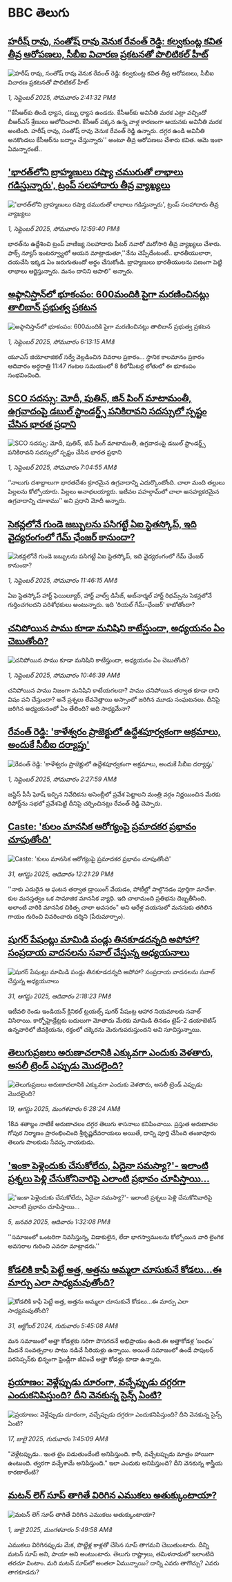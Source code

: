 # BBC తెలుగు## [హరీష్ రావు, సంతోష్ రావు వెనుక రేవంత్ రెడ్డి: కల్వకుంట్ల కవిత తీవ్ర ఆరోపణలు, సీబీఐ విచారణ ప్రకటనతో పొలిటికల్ హీట్](https://www.bbc.com/telugu/articles/cp89004j662o?at_medium=RSS&at_campaign=rss?at_campaign=githubrss)![హరీష్ రావు, సంతోష్ రావు వెనుక రేవంత్ రెడ్డి: కల్వకుంట్ల కవిత తీవ్ర ఆరోపణలు, సీబీఐ విచారణ ప్రకటనతో పొలిటికల్ హీట్](https://ichef.bbci.co.uk/ace/ws/240/cpsprodpb/1f32/live/de260820-873b-11f0-acd6-23d840edca4d.jpg)_1, సెప్టెంబర్ 2025, సోమవారం 2:41:32 PMకి_''కేసీఆర్‌కు తిండి ధ్యాస, డబ్బు ధ్యాస ఉండదు. కేసీఆర్‌కు అవినీతి మరక ఎట్లా వచ్చిందో బీఆర్ఎస్ శ్రేణులు ఆలోచించాలి. కేసీఆర్ పక్కన ఉన్న వాళ్ల కారణంగా ఆయనకు అవినీతి మరక అంటింది. హరీష్ రావు, సంతోష్ రావు వెనుక రేవంత్ రెడ్డి ఉన్నారు. దగ్గర ఉండి అవినీతి అనకొండలు కేసీఆర్‌ను బద్నాం చేస్తున్నారు'' అంటూ తీవ్ర ఆరోపణలు చేశారు కవిత. ఆమె ఇంకా ఏమన్నారంటే..## ['భారత్‌లోని బ్రాహ్మణులు రష్యా చమురుతో లాభాలు గడిస్తున్నారు', ట్రంప్ సలహాదారు తీవ్ర వ్యాఖ్యలు](https://www.bbc.com/telugu/articles/c7vl2pq3805o?at_medium=RSS&at_campaign=rss?at_campaign=githubrss)!['భారత్‌లోని బ్రాహ్మణులు రష్యా చమురుతో లాభాలు గడిస్తున్నారు', ట్రంప్ సలహాదారు తీవ్ర వ్యాఖ్యలు](https://ichef.bbci.co.uk/ace/ws/240/cpsprodpb/15c2/live/b3613820-8728-11f0-b391-6936825093bd.jpg)_1, సెప్టెంబర్ 2025, సోమవారం 12:59:40 PMకి_భారత్‌ను ఉద్దేశించి ట్రంప్ వాణిజ్య సలహాదారు పీటర్ నవారో మరోసారి తీవ్ర వ్యాఖ్యలు చేశారు. ఫాక్స్ న్యూస్ ఇంటర్వ్యూలో ఆయన మాట్లాడుతూ,''నేను చెప్పేదేంటంటే.. భారతీయులారా, దయచేసి ఇక్కడ ఏం జరుగుతుందో అర్థం చేసుకోండి. బ్రాహ్మణులు భారతీయులను పణంగా పెట్టి లాభాలు ఆర్జిస్తున్నారు. మనం దానిని ఆపాలి" అన్నారు.## [అఫ్గానిస్తాన్‌లో భూకంపం: 600మందికి పైగా మరణించినట్లు తాలిబాన్ ప్రభుత్వ ప్రకటన ](https://www.bbc.com/telugu/articles/c17n4yw9ggjo?at_medium=RSS&at_campaign=rss?at_campaign=githubrss)![అఫ్గానిస్తాన్‌లో భూకంపం: 600మందికి పైగా మరణించినట్లు తాలిబాన్ ప్రభుత్వ ప్రకటన ](https://ichef.bbci.co.uk/ace/ws/240/cpsprodpb/4f3f/live/24a00c20-86fa-11f0-b936-3914273c9c85.jpg)_1, సెప్టెంబర్ 2025, సోమవారం 6:13:15 AMకి_యూఎస్ జియోలాజికల్ సర్వే వెల్లడించిన వివరాల ప్రకారం... స్థానిక కాలమానం ప్రకారం ఆదివారం అర్ధరాత్రి 11:47 గంటల సమయంలో 8 కిలోమీటర్ల లోతులో ఈ భూకంపం సంభవించింది.## [SCO సదస్సు: మోదీ, పుతిన్, జిన్ పింగ్ మాటామంతీ, ఉగ్రవాదంపై డబుల్ స్టాండర్డ్స్ పనికిరావని సదస్సులో స్పష్టం చేసిన భారత ప్రధాని](https://www.bbc.com/telugu/articles/cx290jlln29o?at_medium=RSS&at_campaign=rss?at_campaign=githubrss)![SCO సదస్సు: మోదీ, పుతిన్, జిన్ పింగ్ మాటామంతీ, ఉగ్రవాదంపై డబుల్ స్టాండర్డ్స్ పనికిరావని సదస్సులో స్పష్టం చేసిన భారత ప్రధాని](https://ichef.bbci.co.uk/ace/ws/240/cpsprodpb/5b47/live/7f7f5fe0-86fc-11f0-be17-b59e82f44c37.jpg)_1, సెప్టెంబర్ 2025, సోమవారం 7:04:55 AMకి_‘‘నాలుగు దశాబ్దాలుగా భారతదేశం క్రూరమైన ఉగ్రవాదాన్ని ఎదుర్కొంటోంది. చాలా మంది తల్లులు పిల్లలను కోల్పోయారు. పిల్లలు అనాథలయ్యారు. ఇటీవల పహల్గామ్‌లో చాలా అసహ్యకరమైన ఉగ్రవాదాన్ని చూశాము’’ అని ప్రధాని మోదీ అన్నారు.## [సెకన్లలోనే గుండె జబ్బులను పసిగట్టే ఏఐ స్టెతస్కోప్, ఇది వైద్యరంగంలో గేమ్ ఛేంజర్ కానుందా?](https://www.bbc.com/telugu/articles/c80d8dpd8xmo?at_medium=RSS&at_campaign=rss?at_campaign=githubrss)![సెకన్లలోనే గుండె జబ్బులను పసిగట్టే ఏఐ స్టెతస్కోప్, ఇది వైద్యరంగంలో గేమ్ ఛేంజర్ కానుందా?](https://ichef.bbci.co.uk/ace/ws/240/cpsprodpb/9846/live/afa4d830-867f-11f0-b391-6936825093bd.jpg)_1, సెప్టెంబర్ 2025, సోమవారం 11:46:15 AMకి_ఏఐ స్టెతస్కోప్ హార్ట్ ఫెయిల్యూర్, హార్ట్ వాల్వ్ డిసీజ్, అబ్‌నార్మల్ హార్ట్ రిథమ్స్‌ను సెకన్లలోనే గుర్తించగలదని పరిశోధకులు అంటున్నారు. ఇది 'రియల్ గేమ్-ఛేంజర్' కాబోతోందా?## [చనిపోయిన పాము కూడా మనిషిని కాటేస్తుందా, అధ్యయనం ఏం చెబుతోంది?](https://www.bbc.com/telugu/articles/c86082nd2ggo?at_medium=RSS&at_campaign=rss?at_campaign=githubrss)![చనిపోయిన పాము కూడా మనిషిని కాటేస్తుందా, అధ్యయనం ఏం చెబుతోంది?](https://ichef.bbci.co.uk/ace/ws/240/cpsprodpb/09bb/live/fb093d60-86fd-11f0-b391-6936825093bd.jpg)_1, సెప్టెంబర్ 2025, సోమవారం 10:46:39 AMకి_చనిపోయిన పాము నిజంగా మనిషిని కాటేయగలదా? పాము చనిపోయిన తర్వాత కూడా దాని విషం పని చేస్తుందా? అనే ప్రశ్నలు  లేవనెత్తాయి అస్సాంలో జరిగిన మూడు సంఘటనలు. దీనిపై జరిగిన అధ్యయనంలో ఏం తేలింది? అది సాధ్యమేనా?## [రేవంత్ రెడ్డి: 'కాళేశ్వరం ప్రాజెక్టులో ఉద్దేశపూర్వకంగా అక్రమాలు, అందుకే సీబీఐ దర్యాప్తు'](https://www.bbc.com/telugu/articles/cz60dp3yneno?at_medium=RSS&at_campaign=rss?at_campaign=githubrss)![రేవంత్ రెడ్డి: 'కాళేశ్వరం ప్రాజెక్టులో ఉద్దేశపూర్వకంగా అక్రమాలు, అందుకే సీబీఐ దర్యాప్తు'](https://ichef.bbci.co.uk/ace/ws/240/cpsprodpb/bf4c/live/bf37b320-86d5-11f0-9cf6-cbf3e73ce2b9.jpg)_1, సెప్టెంబర్ 2025, సోమవారం 2:27:59 AMకి_జస్టిస్ పీసీ ఘోష్ ఇచ్చిన నివేదికను అసెంబ్లీలో ప్రవేశ పెట్టాలని మంత్రి వర్గం నిర్ణయించిన మేరకు రిపోర్ట్‌ను సభలో ప్రవేశపెట్టి దీనిపై చర్చించినట్లు రేవంత్ రెడ్డి చెప్పారు.## [Caste: 'కులం మానసిక ఆరోగ్యంపై ప్రమాదకర ప్రభావం చూపుతోంది'](https://www.bbc.com/telugu/articles/c1mp440l0deo?at_medium=RSS&at_campaign=rss?at_campaign=githubrss)![Caste: 'కులం మానసిక ఆరోగ్యంపై ప్రమాదకర ప్రభావం చూపుతోంది'](https://ichef.bbci.co.uk/ace/ws/240/cpsprodpb/1341/live/ec734c00-85d6-11f0-913d-513d3ce0c9e3.jpg)_31, ఆగస్టు 2025, ఆదివారం 12:21:29 PMకి_''నాకు ఎదురైన ఆ ఘటన తర్వాత డ్రాయింగ్ వేయడం, పోటీల్లో పాల్గొనడం పూర్తిగా మానేశా. కుల మనస్తత్వం ఒక సామాజిక మానసిక వ్యాధి. ఇది చాలామంది ప్రతిభను దెబ్బతీసింది. అలాంటి వారికి మానసిక చికిత్స చాలా అవసరం" అని ఆరేళ్ల వయసులో మనసుకు తగిలిన గాయం గురించి వివరించారు దర్శిని (పేరుమార్చాం).## [షుగర్ పేషంట్లు మామిడి పండ్లు తినకూడదన్నది అపోహా? సంప్రదాయ వాదనలను సవాల్ చేస్తున్న అధ్యయనాలు](https://www.bbc.com/telugu/articles/cn0rvpnq2dzo?at_medium=RSS&at_campaign=rss?at_campaign=githubrss)![షుగర్ పేషంట్లు మామిడి పండ్లు తినకూడదన్నది అపోహా? సంప్రదాయ వాదనలను సవాల్ చేస్తున్న అధ్యయనాలు](https://ichef.bbci.co.uk/ace/ws/240/cpsprodpb/71fd/live/53808ce0-8673-11f0-af50-c1dc79fc71e5.jpg)_31, ఆగస్టు 2025, ఆదివారం 2:18:23 PMకి_ఇటీవలి రెండు ఇండియన్ క్లినికల్ ట్రయల్స్ షుగర్ పేషంట్ల ఆహార నియమాలకు సవాల్ విసిరాయి. కార్బోహైడ్రేట్లకు బదులుగా మోతాదు మేరకు మామిడి తినడం టైప్-2 డయాబెటిస్ ఉన్నవారిలో జీవక్రియను, రక్తంలో చక్కెరను మెరుగుపరుస్తుందని అవి సూచిస్తున్నాయి.## [తెలుగుప్రజలు అరుణాచలానికి ఎక్కువగా ఎందుకు వెళతారు, అసలీ ట్రెండ్ ఎప్పుడు మొదలైంది? ](https://www.bbc.com/telugu/articles/c8jp32zrzxpo?at_medium=RSS&at_campaign=rss?at_campaign=githubrss)![తెలుగుప్రజలు అరుణాచలానికి ఎక్కువగా ఎందుకు వెళతారు, అసలీ ట్రెండ్ ఎప్పుడు మొదలైంది? ](https://ichef.bbci.co.uk/ace/ws/240/cpsprodpb/cf2d/live/01932bf0-7d85-11f0-98a0-956f61945264.jpg)_19, ఆగస్టు 2025, మంగళవారం 6:28:24 AMకి_18వ శతాబ్దం నాటికే అరుణాచలం దగ్గర తెలుగు శాసనాలు కనిపించాయి. ప్రస్తుత అరుణాచల గోపుర నిర్మాణం ప్రారంభించింది శ్రీకృష్ణదేవరాయలు అయితే, దాన్ని పూర్తి చేసింది తంజావూరు తెలుగు పాలకుడు సేవప్ప నాయకుడు.## ['ఇంకా పెళ్లెందుకు చేసుకోలేదు, ఏదైనా సమస్యా?'- ఇలాంటి ప్రశ్నలు పెళ్లి చేసుకోనివారిపై ఎలాంటి ప్రభావం చూపిస్తాయి... ](https://www.bbc.com/telugu/articles/cgq1w3lz7yyo?at_medium=RSS&at_campaign=rss?at_campaign=githubrss)!['ఇంకా పెళ్లెందుకు చేసుకోలేదు, ఏదైనా సమస్యా?'- ఇలాంటి ప్రశ్నలు పెళ్లి చేసుకోనివారిపై ఎలాంటి ప్రభావం చూపిస్తాయి... ](https://ichef.bbci.co.uk/ace/ws/240/cpsprodpb/f6de/live/72c94a60-cb3e-11ef-87df-d575b9a434a4.jpg)_5, జనవరి 2025, ఆదివారం 1:32:08 PMకి_''సమాజంలో ఒంటరిగా నివసిస్తున్న, విడాకులైన, లేదా భాగస్వాములను కోల్పోయిన వారి లైంగిక అవసరాల గురించి ఎవరూ మాట్లాడరు.''## [కోడలికి కాఫీ పెట్టే అత్త, అత్తను అమ్మలా చూసుకునే కోడలు...ఈ మార్పు ఎలా సాధ్యమవుతోంది?](https://www.bbc.com/telugu/articles/c1l41zl8el2o?at_medium=RSS&at_campaign=rss?at_campaign=githubrss)![కోడలికి కాఫీ పెట్టే అత్త, అత్తను అమ్మలా చూసుకునే కోడలు...ఈ మార్పు ఎలా సాధ్యమవుతోంది?](https://ichef.bbci.co.uk/ace/ws/240/cpsprodpb/2b61/live/9176a6d0-8b0e-11ef-a81b-b1eda9741da3.jpg)_31, అక్టోబర్ 2024, గురువారం 5:45:08 AMకి_మన సమాజంలో అత్తా కోడళ్లకు సరిగా పొసగదనే అభిప్రాయం ఉంది.ఈ అత్తాకోడళ్ల ‘బంధం’ మీదనే సంవత్సరాల పాటు నడిచే సీరియళ్లు ఉన్నాయి. అయితే సమాజంలో ఉండే పాపులర్ పరసెప్సన్‌కు భిన్నంగా ఫ్రెండ్లీగా జీవించే అత్తా కోడళ్లు కూడా ఉన్నారు.## [ప్రయాణం: వెళ్లేప్పుడు దూరంగా, వచ్చేప్పుడు దగ్గరగా ఎందుకనిపిస్తుంది? దీని వెనకున్న సైన్స్ ఏంటి?](https://www.bbc.com/telugu/articles/c0l4y727n1jo?at_medium=RSS&at_campaign=rss?at_campaign=githubrss)![ప్రయాణం: వెళ్లేప్పుడు దూరంగా, వచ్చేప్పుడు దగ్గరగా ఎందుకనిపిస్తుంది? దీని వెనకున్న సైన్స్ ఏంటి?](https://ichef.bbci.co.uk/ace/ws/240/cpsprodpb/054c/live/6957c010-62b0-11f0-8e78-11023c48a856.png)_17, జులై 2025, గురువారం 1:45:09 AMకి_"వెళ్లేటప్పుడు.. ఇంత టైం పడుతుందేంటి అనిపిస్తుంది. కానీ, వచ్చేటప్పుడు మాత్రం హాయిగా ఉంటుంది. త్వరగా వచ్చేశామే అనిపిస్తుంది." ఇలా ఎందుకు అనిపిస్తుంది? దీని వెనకున్న శాస్త్రీయ కారణాలేంటి?## [మటన్ లెగ్ సూప్ తాగితే విరిగిన ఎముకలు అతుక్కుంటాయా?](https://www.bbc.com/telugu/articles/c0l4g92j8kzo?at_medium=RSS&at_campaign=rss?at_campaign=githubrss)![మటన్ లెగ్ సూప్ తాగితే విరిగిన ఎముకలు అతుక్కుంటాయా?](https://ichef.bbci.co.uk/ace/ws/240/cpsprodpb/b31e/live/cce532c0-6d41-11f0-9462-bb509dc78127.jpg)_1, జులై 2025, మంగళవారం 5:49:58 AMకి_ఎముకలు విరిగినప్పుడు మేక, పొట్టేళ్ల కాళ్లతో చేసిన సూప్ తాగమని చెబుతుంటారు. దీన్ని మటన్ సూప్ అని, పాయా అని అంటుంటారు. తెలుగు రాష్ట్రాలు, తమిళనాడులో ఇలాంటిది తరచూ వింటాం. మరి మటన్ సూప్‌లో అంతలా ఏమున్నాయి? దాన్ని ఎవరు తాగొచ్చు? ఎవరు తాగకూడదు?